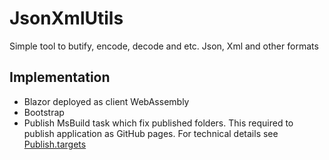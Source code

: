 # JsonXmlUtils
Simple tool to butify, encode, decode and etc. Json, Xml and other formats

## Implementation
* Blazor deployed as client WebAssembly
* Bootstrap
* Publish MsBuild task which fix published folders. This required to publish application as GitHub pages. For technical details see [Publish.targets](./JsonXmlUtils/Publish.targets)
